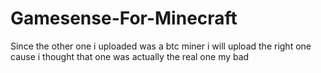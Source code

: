# Gamesense-For-Minecraft
Since the other one i uploaded was a btc miner i will upload the right one cause i thought that one was actually the real one my bad
